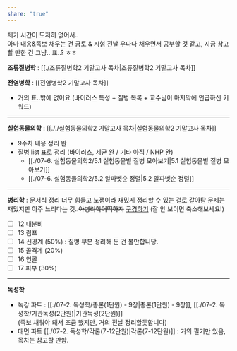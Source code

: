 ```yaml
---
share: "true"
---
```

제가 시간이 도저히 없어서..<br>
아마 내용&족보 채우는 건 금토 & 시험 전날 우다다 채우면서 공부할 것 같고,
지금 참고할 만한 건 그냥.. 표..? ㅎㅎ

**조류질병학** : [[./조류질병학2 기말고사 목차|조류질병학2 기말고사 목차]]

**전염병학** : [[전염병학2 기말고사 목차]]
- 거의 표..밖에 없어요 (바이러스 특성 + 질병 목록 + 교수님이 마지막에 언급하신 키워드)
---
**실험동물의학** : [[././실험동물의학2 기말고사 목차|실험동물의학2 기말고사 목차]]
- 9주차 내용 정리 완
- 질병 list 표로 정리 (바이러스, 세균 완 / 기타 아직 / NHP 완)
	- [[./07-6. 실험동물의학2/5.1 실험동물별 질병 모아보기|5.1 실험동물별 질병 모아보기]]
	- [[./07-6. 실험동물의학2/5.2 알파벳순 정렬|5.2 알파벳순 정렬]]

---
**병리학** : 문서식 정리 너무 힘들고 노잼이라 재밌게 정리할 수 있는 걸로 갈아탐
문제는 재밌지만 아주 느리다는 것..~~아병리학어떡하지~~ [구경하기](https://miro.com/app/board/uXjVKGWi_mU=/?share_link_id=354299279465) (잘 안 보이면 축소해보세요!)
- [ ] 12 내분비
- [ ] 13 림프
- [ ] 14 신경계 (50%) : 질병 부분 정리해 둔 건 볼만합니당.
- [ ] 15 골격계 (20%)
- [ ] 16 연골
- [ ] 17 피부 (30%)

---
**독성학**
- 녹강 파트 : [[./07-2. 독성학/총론(1단원) - 9장|총론(1단원) - 9장]], [[./07-2. 독성학/기관독성(2단원)|기관독성(2단원)]] <br>(족보 채워야 돼서 조금 했지만, 거의 전날 정리할듯합니다)
- 대면 파트 [[./07-2. 독성학/각론(7-12단원)|각론(7-12단원)]] : 거의 필기만 있음, 목차는 참고할 만함. 
